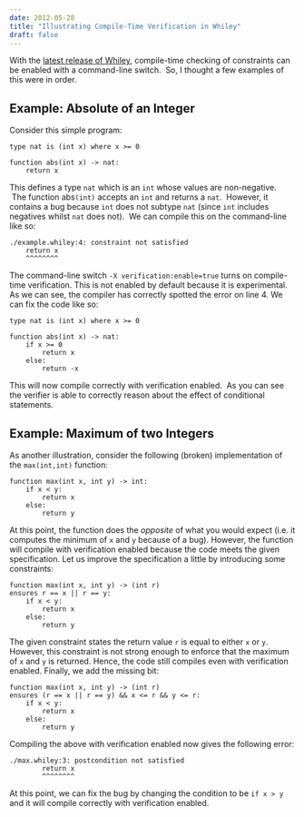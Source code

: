 ```yaml
---
date: 2012-05-28
title: "Illustrating Compile-Time Verification in Whiley"
draft: false
---
```


With the [latest release of Whiley](http://whiley.org/2012/05/25/whiley-v0-3-15-released/), compile-time checking of constraints can be enabled with a command-line switch.  So, I thought a few examples of this were in order.
## Example: Absolute of an Integer
Consider this simple program:

```whiley
type nat is (int x) where x >= 0

function abs(int x) -> nat:
    return x
```

This defines a type `nat` which is an `int` whose values are non-negative.  The function abs`(int)` accepts an `int` and returns a `nat`.  However, it contains a bug because `int` does not subtype `nat` (since `int` includes negatives whilst `nat` does not).  We can compile this on the command-line like so:

```% wyjc -X verification:enable=true example.whiley
./example.whiley:4: constraint not satisfied
    return x
    ^^^^^^^^
```

The command-line switch `-X verification:enable=true` turns on compile-time verification.  This is not enabled by default because it is experimental.  As we can see, the compiler has correctly spotted the error on line 4.  We can fix the code like so:

```whiley
type nat is (int x) where x >= 0

function abs(int x) -> nat:
    if x >= 0
        return x
    else:
        return -x
```

This will now compile correctly with verification enabled.  As you can see the verifier is able to correctly reason about the effect of conditional statements.

## Example: Maximum of two Integers
As another illustration, consider the following (broken) implementation of the `max(int,int)` function:

```whiley
function max(int x, int y) -> int:
    if x < y:
        return x
    else:
        return y
```

At this point, the function does the *opposite* of what you would expect (i.e. it computes the minimum of `x` and `y` because of a bug).  However, the function will compile with verification enabled because the code meets the given specification.  Let us improve the specification a little by introducing some constraints:

```whiley
function max(int x, int y) -> (int r)
ensures r == x || r == y:
    if x < y:
        return x
    else:
        return y
```

The given constraint states the return value `r` is equal to either `x` or `y`.  However, this constraint is not strong enough to enforce that the maximum of `x` and `y` is returned.  Hence, the code still compiles even with verification enabled.  Finally, we add the missing bit:

```whiley
function max(int x, int y) -> (int r)
ensures (r == x || r == y) && x <= r && y <= r:
    if x < y:
        return x
    else:
        return y
```

Compiling the above with verification enabled now gives the following error:

```% bin/wyjc -X verification:enable=true max.whiley
./max.whiley:3: postcondition not satisfied
        return x
        ^^^^^^^^
```

At this point, we can fix the bug by changing the condition to be `if x > y` and it will compile correctly with verification enabled.

